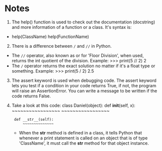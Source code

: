 # Notes
1. The help() function is used to check out the documentation (docstring) and more information of a function or a class. It's syntax is:
- 	help(ClassName)
	help(FunctionName)
2. There is a difference between `/` and `//` in Python.
- The `//` operator, also known as or for 'Floor Division', when used, returns the int quotient of the division.
	Example:    >>> print(5 // 2)
	            2
- The `/` operator returns the exact solution no matter if it's a float type or something.
	Example:    >>> print(5 / 2)
	            2.5
3. The assert keyword is used when debugging code. The assert keyword lets you test if a condition in your code returns True, if not, the program will raise an AssertionError. You can write a message to be written if the code returns False.
4. Take a look at this code:
	class Daniel(object):
	    def __init__(self, x):
	        ~~~~~~~~~~~~~~~~~
		~~~~~~~~~~~~~~~~~

	    def __str__(self):
	        ~~~~~~~~~~~~~~

	- When the __str__ method is defined in a class, it tells Python that whenever a print statement is called on an object that is of type 'ClassName', it must call the __str__ method for that object instance.
